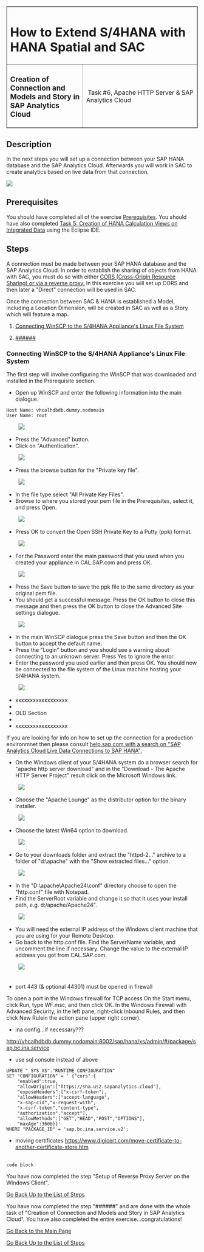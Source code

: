 <table width=100% border=>
<tr><td colspan=2><h1>How to Extend S/4HANA with HANA Spatial and SAC</h1></td></tr>
<tr><td><h3>Creation of Connection and Models and Story in SAP Analytics Cloud</h3></td><td width=60%></br>&nbsp;Task #6, Apache HTTP Server & SAP Analytics Cloud</p></td></tr>
</table>

## Description

In the next steps you will set up a connection between your SAP HANA database and the SAP Analytics Cloud. Afterwards you will work in SAC to create analytics based on live data from that connection.

<img src="../images/######.jpg">

## Prerequisites

You should have completed all of the exercise [Prerequisites](../exercises/preReqs.md). You should have also completed [Task 5: Creation of HANA Calculation Views on Integrated Data](hdbViews.md) using the Eclipse IDE.

## <a name="steps"></a> Steps

A connection must be made between your SAP HANA database and the SAP Analytics Cloud. In order to establish the sharing of objects from HANA with SAC, you must do so with either [CORS (Cross-Origin Resource Sharing) or via a reverse proxy.](https://blogs.sap.com/2017/12/29/creating-sap-analytics-cloud-live-connection-to-sap-hana-database-on-sap-cloud-platform/) In this exercise you will set up CORS and then later a "Direct" connection will be used in SAC.

Once the connection between SAC & HANA is established a Model, including a Location Dimension, will be created in SAC as well as a Story which will feature a map.

1. [Connecting WinSCP to the S/4HANA Appliance's Linux File System](#winscp)

1. [######](#   )

### <a name="winscp"></a> Connecting WinSCP to the S/4HANA Appliance's Linux File System

The first step will involve configuring the WinSCP that was downloaded and installed in the Prerequisite section.

* Open up WinSCP and enter the following information into the main dialogue.

```
Host Name: vhcalhdbdb.dummy.nodomain
User Name: root
```

&nbsp;&nbsp;&nbsp;&nbsp;&nbsp;&nbsp;&nbsp;&nbsp;<img src="../images/winscp1.jpg">

* Press the "Advanced" button.
* Click on "Authentication".

&nbsp;&nbsp;&nbsp;&nbsp;&nbsp;&nbsp;&nbsp;&nbsp;<img src="../images/winscp2.jpg">

* Press the browse button for the "Private key file".

&nbsp;&nbsp;&nbsp;&nbsp;&nbsp;&nbsp;&nbsp;&nbsp;<img src="../images/winscp3.jpg">

* In the file type select "All Private Key Files".
* Browse to where you stored your pem file in the Prerequisites, select it, and press Open.

&nbsp;&nbsp;&nbsp;&nbsp;&nbsp;&nbsp;&nbsp;&nbsp;<img src="../images/winscp4.jpg">

* Press OK to convert the Open SSH Private Key to a Putty (ppk) format.

&nbsp;&nbsp;&nbsp;&nbsp;&nbsp;&nbsp;&nbsp;&nbsp;<img src="../images/winscp5.jpg"> 

* For the Password enter the main password that you used when you created your appliance in CAL.SAP.com and press OK.

&nbsp;&nbsp;&nbsp;&nbsp;&nbsp;&nbsp;&nbsp;&nbsp;<img src="../images/winscp6.jpg">

* Press the Save button to save the ppk file to the same directory as your original pem file.
* You should get a successful message. Press the OK button to close this message and then press the OK button to close the Advanced Site settings dialogue.

&nbsp;&nbsp;&nbsp;&nbsp;&nbsp;&nbsp;&nbsp;&nbsp;<img src="../images/winscp7.jpg">

* In the main WinSCP dialogue press the Save button and then the OK button to accept the default name.
* Press the "Login" button and you should see a warning about connecting to an unknown server. Press Yes to ignore the error.
* Enter the password you used earlier and then press OK. You should now be connected to the file system of the Linux machine hosting your S/4HANA system.

&nbsp;&nbsp;&nbsp;&nbsp;&nbsp;&nbsp;&nbsp;&nbsp;<img src="../images/winscp1.jpg">




* xxxxxxxxxxxxxxxxxx
*
* OLD Section
*
* xxxxxxxxxxxxxxxxxx

If you are looking for info on how to set up the connection for a production environmnet then please consult [help.sap.com with a search on "SAP Analytics Cloud Live Data Connections to SAP HANA".](https://help.sap.com/viewer/search?q=SAP%20Analytics%20Cloud%20Live%20Data%20Connections%20to%20SAP%20HANA)

* On the Windows client of your S/4HANA system do a browser search for "apache http server download" and in the "Download - The Apache HTTP Server Project" result click on the Microsoft Windows link.

&nbsp;&nbsp;&nbsp;&nbsp;&nbsp;&nbsp;&nbsp;&nbsp;<img src="../images/revprox01.jpg">

* Choose the "Apache Lounge" as the distributor option for the binary installer. 

&nbsp;&nbsp;&nbsp;&nbsp;&nbsp;&nbsp;&nbsp;&nbsp;<img src="../images/revprox02.jpg">

* Choose the latest Win64 option to download.

&nbsp;&nbsp;&nbsp;&nbsp;&nbsp;&nbsp;&nbsp;&nbsp;<img src="../images/revprox03.jpg">

* Go to your downloads folder and extract the "httpd-2..." archive to a folder of "d:\apache" with the "Show extracted files..." option.

&nbsp;&nbsp;&nbsp;&nbsp;&nbsp;&nbsp;&nbsp;&nbsp;<img src="../images/revprox04.jpg">

* In the "D:\apache\Apache24\conf" directory choose to open the "http.conf" file with Notepad.
* Find the ServerRoot variable and change it so that it uses your install path, e.g. d:/apache/Apache24".

&nbsp;&nbsp;&nbsp;&nbsp;&nbsp;&nbsp;&nbsp;&nbsp;<img src="../images/revprox05.jpg">

* You will need the external IP address of the Windows client machine that you are using for your Remote Desktop.
* Go back to the http.conf file. Find the ServerName variable, and uncomment the line if necessary. Change the value to the external IP address you got from CAL.SAP.com.

&nbsp;&nbsp;&nbsp;&nbsp;&nbsp;&nbsp;&nbsp;&nbsp;<img src="../images/revprox06.jpg">

######

* port 443 (& optional 44301) must be opened in firewall

To open a port in the Windows firewall for TCP access
On the Start menu, click Run, type WF.msc, and then click OK.
In the Windows Firewall with Advanced Security, in the left pane, right-click Inbound Rules, and then click New Rulein the action pane (upper right corner).



* ina config...if necessary???

http://vhcalhdbdb.dummy.nodomain:8002/sap/hana/xs/admin/#/package/sap.bc.ina.service

* use sql console instead of above
```
UPDATE "_SYS_XS"."RUNTIME_CONFIGURATION" 
SET "CONFIGURATION" = ' {"cors":{
	"enabled":true,
	"allowOrigin":["https://sha.us2.sapanalytics.cloud"],
	"exposeHeaders":["x-csrf-token"],
	"allowHeaders":["accept-language",
	"x-sap-cid","x-request-with",
	"x-csrf-token","content-type",
	"authorization","accept"],
	"allowMethods":["GET","HEAD","POST","OPTIONS"],
	"maxAge":3600}}' 
WHERE "PACKAGE_ID" = 'sap.bc.ina.service.v2';
```

* moving certificates
https://www.digicert.com/move-certificate-to-another-certificate-store.htm


######

```
code block
```

You have now completed the step "Setup of Reverse Proxy Server on the Windows Client".

[Go Back Up to the List of Steps](#steps)

You have now completed the step "######" and are done with the whole task of "Creation of Connection and Models and Story in SAP Analytics Cloud". You have also completed the entire exercise...congratulations!

[Go Back to the Main Page](../demoHowTo.md)

[Go Back Up to the List of Steps](#steps)
